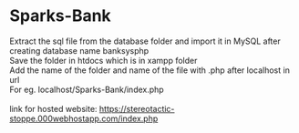# Sparks-Bank
Extract the sql file from the database folder and import it in MySQL after creating database name banksysphp<br>
Save the folder in htdocs which is in xampp folder<br>
Add the name of the folder and name of the file with .php after localhost in url<br>
For eg. localhost/Sparks-Bank/index.php
<br><br>
link for hosted website: https://stereotactic-stoppe.000webhostapp.com/index.php
